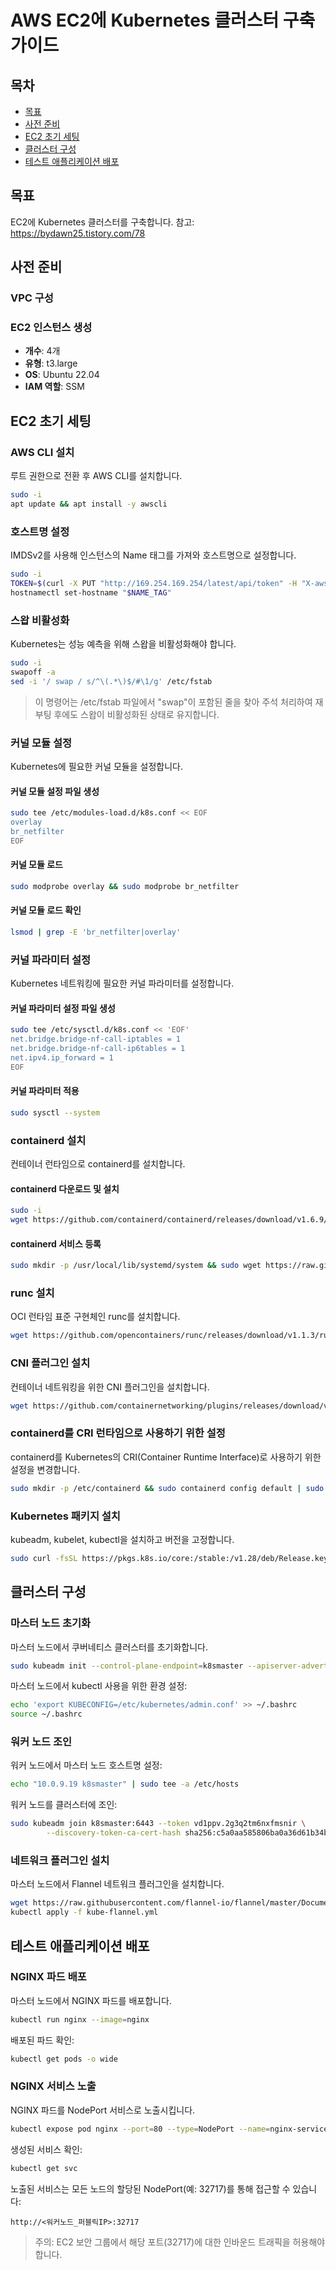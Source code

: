 # AWS EC2에 Kubernetes 클러스터 구축 가이드

## 목차
- [목표](#목표)
- [사전 준비](#사전-준비)
- [EC2 초기 세팅](#ec2-초기-세팅)
- [클러스터 구성](#클러스터-구성)
- [테스트 애플리케이션 배포](#테스트-애플리케이션-배포)

## 목표
EC2에 Kubernetes 클러스터를 구축합니다.
참고: https://bydawn25.tistory.com/78

## 사전 준비
### VPC 구성
### EC2 인스턴스 생성
- **개수**: 4개
- **유형**: t3.large
- **OS**: Ubuntu 22.04
- **IAM 역할**: SSM

## EC2 초기 세팅

### AWS CLI 설치
루트 권한으로 전환 후 AWS CLI를 설치합니다.
```bash
sudo -i
apt update && apt install -y awscli
```

### 호스트명 설정
IMDSv2를 사용해 인스턴스의 Name 태그를 가져와 호스트명으로 설정합니다.
```bash
sudo -i
TOKEN=$(curl -X PUT "http://169.254.169.254/latest/api/token" -H "X-aws-ec2-metadata-token-ttl-seconds: 21600") && INSTANCE_ID=$(curl -H "X-aws-ec2-metadata-token: $TOKEN" http://169.254.169.254/latest/meta-data/instance-id) && REGION=$(curl -H "X-aws-ec2-metadata-token: $TOKEN" http://169.254.169.254/latest/meta-data/placement/region) && NAME_TAG=$(aws ec2 describe-tags --region $REGION --filters "Name=resource-id,Values=$INSTANCE_ID" "Name=key,Values=Name" --query "Tags[0].Value" --output text)
hostnamectl set-hostname "$NAME_TAG"
```

### 스왑 비활성화
Kubernetes는 성능 예측을 위해 스왑을 비활성화해야 합니다.
```bash
sudo -i
swapoff -a
sed -i '/ swap / s/^\(.*\)$/#\1/g' /etc/fstab
```
> 이 명령어는 /etc/fstab 파일에서 "swap"이 포함된 줄을 찾아 주석 처리하여 재부팅 후에도 스왑이 비활성화된 상태로 유지합니다.

### 커널 모듈 설정
Kubernetes에 필요한 커널 모듈을 설정합니다.

#### 커널 모듈 설정 파일 생성
```bash
sudo tee /etc/modules-load.d/k8s.conf << EOF
overlay
br_netfilter
EOF
```

#### 커널 모듈 로드
```bash
sudo modprobe overlay && sudo modprobe br_netfilter
```

#### 커널 모듈 로드 확인
```bash
lsmod | grep -E 'br_netfilter|overlay'
```

### 커널 파라미터 설정
Kubernetes 네트워킹에 필요한 커널 파라미터를 설정합니다.

#### 커널 파라미터 설정 파일 생성
```bash
sudo tee /etc/sysctl.d/k8s.conf << 'EOF'
net.bridge.bridge-nf-call-iptables = 1
net.bridge.bridge-nf-call-ip6tables = 1
net.ipv4.ip_forward = 1
EOF
```

#### 커널 파라미터 적용
```bash
sudo sysctl --system
```

### containerd 설치
컨테이너 런타임으로 containerd를 설치합니다.

#### containerd 다운로드 및 설치
```bash
sudo -i
wget https://github.com/containerd/containerd/releases/download/v1.6.9/containerd-1.6.9-linux-amd64.tar.gz && sudo tar Cxzvf /usr/local containerd-1.6.9-linux-amd64.tar.gz
```

#### containerd 서비스 등록
```bash
sudo mkdir -p /usr/local/lib/systemd/system && sudo wget https://raw.githubusercontent.com/containerd/containerd/main/containerd.service -O /usr/local/lib/systemd/system/containerd.service && sudo systemctl daemon-reload && sudo systemctl enable --now containerd && systemctl status containerd
```

### runc 설치
OCI 런타임 표준 구현체인 runc를 설치합니다.
```bash
wget https://github.com/opencontainers/runc/releases/download/v1.1.3/runc.amd64 && sudo install -m 755 runc.amd64 /usr/local/sbin/runc
```

### CNI 플러그인 설치
컨테이너 네트워킹을 위한 CNI 플러그인을 설치합니다.
```bash
wget https://github.com/containernetworking/plugins/releases/download/v1.1.1/cni-plugins-linux-amd64-v1.1.1.tgz && sudo mkdir -p /opt/cni/bin && sudo tar Cxzvf /opt/cni/bin cni-plugins-linux-amd64-v1.1.1.tgz
```

### containerd를 CRI 런타임으로 사용하기 위한 설정
containerd를 Kubernetes의 CRI(Container Runtime Interface)로 사용하기 위한 설정을 변경합니다.
```bash
sudo mkdir -p /etc/containerd && sudo containerd config default | sudo tee /etc/containerd/config.toml && sudo sed -i 's/SystemdCgroup \= false/SystemdCgroup \= true/g' /etc/containerd/config.toml && sudo systemctl restart containerd
```

### Kubernetes 패키지 설치
kubeadm, kubelet, kubectl을 설치하고 버전을 고정합니다.
```bash
sudo curl -fsSL https://pkgs.k8s.io/core:/stable:/v1.28/deb/Release.key | sudo gpg --dearmor -o /etc/apt/keyrings/kubernetes-apt-keyring.gpg && echo 'deb [signed-by=/etc/apt/keyrings/kubernetes-apt-keyring.gpg] https://pkgs.k8s.io/core:/stable:/v1.28/deb/ /' | sudo tee /etc/apt/sources.list.d/kubernetes.list && sudo apt-get update && sudo apt-get install -y kubelet kubeadm kubectl && sudo apt-mark hold kubelet kubeadm kubectl
```

## 클러스터 구성

### 마스터 노드 초기화
마스터 노드에서 쿠버네티스 클러스터를 초기화합니다.
```bash
sudo kubeadm init --control-plane-endpoint=k8smaster --apiserver-advertise-address=10.0.9.19 --pod-network-cidr=10.244.0.0/16
```

마스터 노드에서 kubectl 사용을 위한 환경 설정:
```bash
echo 'export KUBECONFIG=/etc/kubernetes/admin.conf' >> ~/.bashrc
source ~/.bashrc
```

### 워커 노드 조인
워커 노드에서 마스터 노드 호스트명 설정:
```bash
echo "10.0.9.19 k8smaster" | sudo tee -a /etc/hosts
```

워커 노드를 클러스터에 조인:
```bash
sudo kubeadm join k8smaster:6443 --token vd1ppv.2g3q2tm6nxfmsnir \
        --discovery-token-ca-cert-hash sha256:c5a0aa585806ba0a36d61b34b4881aeecdddf3e451570878045de01827333a25
```

### 네트워크 플러그인 설치
마스터 노드에서 Flannel 네트워크 플러그인을 설치합니다.
```bash
wget https://raw.githubusercontent.com/flannel-io/flannel/master/Documentation/kube-flannel.yml
kubectl apply -f kube-flannel.yml
```

## 테스트 애플리케이션 배포

### NGINX 파드 배포
마스터 노드에서 NGINX 파드를 배포합니다.
```bash
kubectl run nginx --image=nginx
```

배포된 파드 확인:
```bash
kubectl get pods -o wide
```

### NGINX 서비스 노출
NGINX 파드를 NodePort 서비스로 노출시킵니다.
```bash
kubectl expose pod nginx --port=80 --type=NodePort --name=nginx-service
```

생성된 서비스 확인:
```bash
kubectl get svc
```

노출된 서비스는 모든 노드의 할당된 NodePort(예: 32717)를 통해 접근할 수 있습니다:
```
http://<워커노드_퍼블릭IP>:32717
```

> 주의: EC2 보안 그룹에서 해당 포트(32717)에 대한 인바운드 트래픽을 허용해야 합니다.
